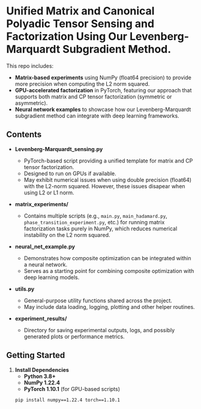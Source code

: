 # Unified Matrix and Canonical Polyadic Tensor Sensing and Factorization Using Our Levenberg-Marquardt Subgradient Method.

This repo includes:

- **Matrix-based experiments** using NumPy (float64 precision) to provide more precision when computing the L2 norm squared.
- **GPU-accelerated factorization** in PyTorch, featuring our approach that supports both matrix and CP tensor factorization (symmetric or asymmetric).
- **Neural network examples** to showcase how our Levenberg-Marquardt subgradient method can integrate with deep learning frameworks.

## Contents

- **Levenberg-Marquardt_sensing.py**  
  - PyTorch-based script providing a unified template for matrix and CP tensor factorization.  
  - Designed to run on GPUs if available.  
  - May exhibit numerical issues when using double precision (float64)  with the L2-norm squared. However, these issues disapear when using L2 or L1 norm.

- **matrix_experiments/**  
  - Contains multiple scripts (e.g., `main.py`, `main_hadamard.py`, `phase_transition_experiment.py`, etc.) for running matrix factorization tasks purely in NumPy,
  which reduces numerical instability on the L2 norm squared.

- **neural_net_example.py**  
  - Demonstrates how composite optimization can be integrated within a neural network.
  - Serves as a starting point for combining composite optimization with deep learning models.

- **utils.py**  
  - General-purpose utility functions shared across the project.  
  - May include data loading, logging, plotting and other helper routines.

- **experiment_results/**  
  - Directory for saving experimental outputs, logs, and possibly generated plots or performance metrics.

## Getting Started

1. **Install Dependencies**  
   - **Python 3.8+**  
   - **NumPy 1.22.4**  
   - **PyTorch 1.10.1** (for GPU-based scripts)  
   ```bash
   pip install numpy==1.22.4 torch==1.10.1
